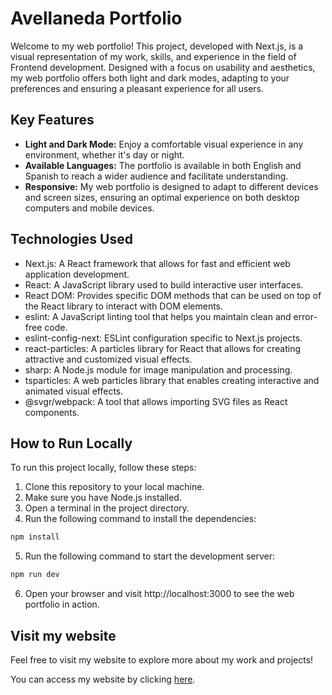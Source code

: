 # Avellaneda Portfolio

Welcome to my web portfolio! This project, developed with Next.js, is a visual representation of my work, skills, and experience in the field of Frontend development. Designed with a focus on usability and aesthetics, my web portfolio offers both light and dark modes, adapting to your preferences and ensuring a pleasant experience for all users.

## Key Features

- **Light and Dark Mode:** Enjoy a comfortable visual experience in any environment, whether it's day or night.
- **Available Languages:** The portfolio is available in both English and Spanish to reach a wider audience and facilitate understanding.
- **Responsive:** My web portfolio is designed to adapt to different devices and screen sizes, ensuring an optimal experience on both desktop computers and mobile devices.

## Technologies Used

- Next.js: A React framework that allows for fast and efficient web application development.
- React: A JavaScript library used to build interactive user interfaces.
- React DOM: Provides specific DOM methods that can be used on top of the React library to interact with DOM elements.
- eslint: A JavaScript linting tool that helps you maintain clean and error-free code.
- eslint-config-next: ESLint configuration specific to Next.js projects.
- react-particles: A particles library for React that allows for creating attractive and customized visual effects.
- sharp: A Node.js module for image manipulation and processing.
- tsparticles: A web particles library that enables creating interactive and animated visual effects.
- @svgr/webpack: A tool that allows importing SVG files as React components.

## How to Run Locally

To run this project locally, follow these steps:

1. Clone this repository to your local machine.
2. Make sure you have Node.js installed.
3. Open a terminal in the project directory.
4. Run the following command to install the dependencies:

```bash
npm install
```

5. Run the following command to start the development server:

```bash
npm run dev
```

6. Open your browser and visit http://localhost:3000 to see the web portfolio in action.

## Visit my website

Feel free to visit my website to explore more about my work and projects!

You can access my website by clicking [here](https://www.avellaneda.com).

